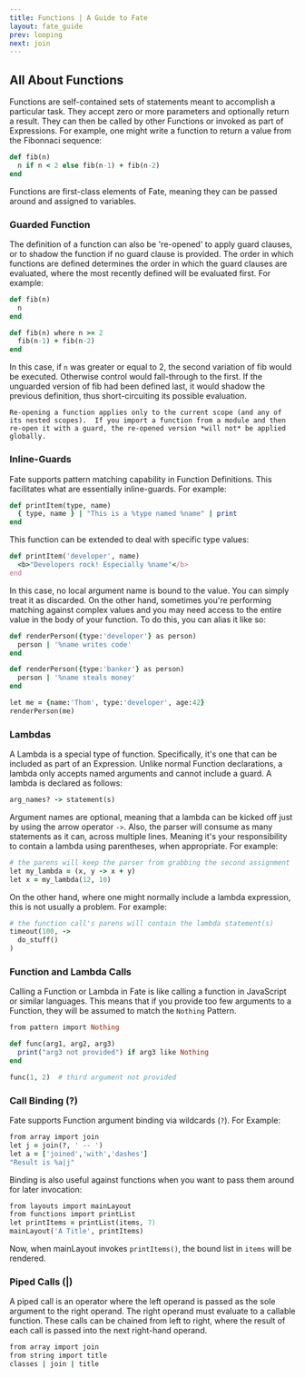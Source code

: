 ```yaml
---
title: Functions | A Guide to Fate
layout: fate_guide
prev: looping
next: join
---
```

## All About Functions
Functions are self-contained sets of statements meant to accomplish a particular task.  They accept zero or more parameters and optionally return a result.  They can then be called by other Functions or invoked as part of Expressions.  For example, one might write a function to return a value from the Fibonnaci sequence:

```ruby
def fib(n)
  n if n < 2 else fib(n-1) + fib(n-2) 
end
```

Functions are first-class elements of Fate, meaning they can be passed around and assigned to variables.

### Guarded Function
The definition of a function can also be 're-opened' to apply guard clauses, or to shadow the function if no guard clause is provided.  The order in which functions are defined determines the order in which the guard clauses are evaluated, where the most recently defined will be evaluated first.  For example:

```ruby
def fib(n)
  n
end

def fib(n) where n >= 2
  fib(n-1) + fib(n-2) 
end
```

In this case, if `n` was greater or equal to 2, the second variation of fib would be executed.  Otherwise control would fall-through to the first.  If the unguarded version of fib had been defined last, it would shadow the previous definition, thus short-circuiting its possible evaluation.

    Re-opening a function applies only to the current scope (and any of its nested scopes).  If you import a function from a module and then re-open it with a guard, the re-opened version *will not* be applied globally.

### Inline-Guards
Fate supports pattern matching capability in Function Definitions.  This facilitates what are essentially inline-guards.  For example:

```ruby
def printItem(type, name)
  { type, name } | "This is a %type named %name" | print
end
```

This function can be extended to deal with specific type values:

```ruby
def printItem('developer', name)
  <b>"Developers rock! Especially %name"</b>
end
```

In this case, no local argument name is bound to the value.  You can simply treat it as discarded.  On the other hand, sometimes you're performing matching against complex values and you may need access to the entire value in the body of your function.  To do this, you can alias it like so:

```ruby
def renderPerson({type:'developer'} as person)
  person | '%name writes code'
end

def renderPerson({type:'banker'} as person)
  person | '%name steals money'
end

let me = {name:'Thom', type:'developer', age:42}
renderPerson(me)
```

### Lambdas
A Lambda is a special type of function.  Specifically, it's one that can be included as part of an Expression.  Unlike normal Function declarations, a lambda only accepts named arguments and cannot include a guard.  A lambda is declared as follows:

```ruby
arg_names? -> statement(s)
```

Argument names are optional, meaning that a lambda can be kicked off just by using the arrow operator `->`.  Also, the parser will consume as many statements as it can, across multiple lines.  Meaning it's your responsibility to contain a lambda using parentheses, when appropriate.  For example:

```ruby
# the parens will keep the parser from grabbing the second assignment
let my_lambda = (x, y -> x + y)
let x = my_lambda(12, 10)
```

On the other hand, where one might normally include a lambda expression, this is not usually a problem.  For example:

```ruby
# the function call's parens will contain the lambda statement(s)
timeout(100, ->
  do_stuff()
)
```

### Function and Lambda Calls
Calling a Function or Lambda in Fate is like calling a function in JavaScript or similar languages.  This means that if you provide too few arguments to a Function, they will be assumed to match the `Nothing` Pattern.

```ruby
from pattern import Nothing

def func(arg1, arg2, arg3)
  print("arg3 not provided") if arg3 like Nothing
end

func(1, 2)  # third argument not provided
```

### Call Binding (?)
Fate supports Function argument binding via wildcards (`?`).  For Example:

```ruby
from array import join
let j = join(?, ' -- ')
let a = ['joined','with','dashes']
"Result is %a|j"
```

Binding is also useful against functions when you want to pass them around for later invocation:

```ruby
from layouts import mainLayout
from functions import printList
let printItems = printList(items, ?)
mainLayout('A Title', printItems)
```

Now, when mainLayout invokes `printItems()`, the bound list in `items` will be rendered.

### Piped Calls (|)
A piped call is an operator where the left operand is passed as the sole argument to the right operand.  The right operand must evaluate to a callable function.  These calls can be chained from left to right, where the result of each call is passed into the next right-hand operand.

```ruby
from array import join
from string import title
classes | join | title
```
